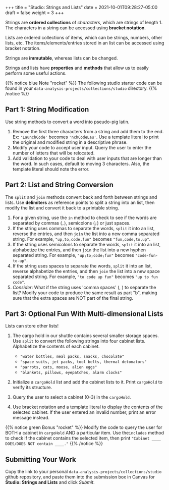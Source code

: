 +++
title = "Studio: Strings and Lists"
date = 2021-10-01T09:28:27-05:00
draft = false
weight = 3
+++

Strings are **ordered collections** of *characters*, which are strings of
length 1. The characters in a string can be accessed using
**bracket notation**.

Lists are ordered collections of items, which can be strings, numbers,
other lists, etc. The items/elements/entries stored in an list can be
accessed using bracket notation.

Strings are **immutable**, whereas lists can be changed.

Strings and lists have **properties** and **methods** that allow us to easily
perform some useful actions.

{{% notice blue Note "rocket" %}}
The following studio starter code can be found in your `data-analysis-projects/collections/studio` directory.
{{% /notice %}}

## Part 1: String Modification

Use string methods to convert a word into pseudo-pig latin.

1. Remove the first three characters from a string and add them to the end. Ex: `'LaunchCode'` becomes `'nchCodeLau'`. Use a template literal to print the original and modified string in a descriptive phrase.
1. Modify your code to accept user input. Query the user to enter the number of letters that will be relocated.
1. Add validation to your code to deal with user inputs that are longer than the word. In such cases, default to moving 3 characters. Also, the template literal should note the error.

## Part 2: List and String Conversion

The `split` and `join` methods convert back and forth between strings
and lists. Use **delimiters** as reference points to split a string into an
list, then modify the list and convert it back to a printable string.

1. For a given string, use the `in` method to check to see if the
words are separated by commas (`,`), semicolons (`;`) or just spaces.
1. If the string uses commas to separate the words, `split` it into an list,
reverse the entries, and then `join` the list into a new comma separated
string. For example, ``"up,to,code,fun"`` becomes `"fun,code,to,up"`.
1. If the string uses semicolons to separate the words, `split` it into an
list, alphabetize the entries, and then `join` the list into a new
hyphen separated string. For example, `"up;to;code;fun"` becomes
`"code-fun-to-up"`.
1. If the string uses spaces to separate the words, `split` it into an list,
reverse alphabetize the entries, and then `join` the list into a new
space separated string. For example, `"to code up fun"` becomes
`"up to fun code"`.
1. *Consider*: What if the string uses 'comma spaces' (, ) to separate the
list? Modify your code to produce the same result as part "b", making sure
that the extra spaces are NOT part of the final string.

## Part 3: Optional Fun With Multi-dimensional Lists 

Lists can store other lists!

1. The cargo hold in our shuttle contains several smaller storage spaces. Use `split` to convert the following strings into four cabinet lists. Alphabetize the contents of each cabinet.

    - `"water bottles, meal packs, snacks, chocolate"`
    - `"space suits, jet packs, tool belts, thermal detonators"`
    - `"parrots, cats, moose, alien eggs"`
    - `"blankets, pillows, eyepatches, alarm clocks"`

1. Initialize a `cargoHold` list and add the cabinet lists to it. Print
   `cargoHold` to verify its structure.
1. Query the user to select a cabinet (0-3) in the `cargoHold`.
1. Use bracket notation and a template literal to display the contents of the selected cabinet. If the user entered an invalid number, print an error message instead.

{{% notice green Bonus "rocket" %}}
Modify the code to query the user for BOTH a cabinet in `cargoHold` AND a particular item. Use the`includes` method to check if the cabinet contains the selected item, then print ``"Cabinet ____ DOES/DOES NOT contain ____."``
{{% /notice %}}

## Submitting Your Work

Copy the link to your personal `data-analysis-projects/collections/studio` github repository, and paste them into the submission box in Canvas for **Studio: Strings and Lists** and click *Submit*.